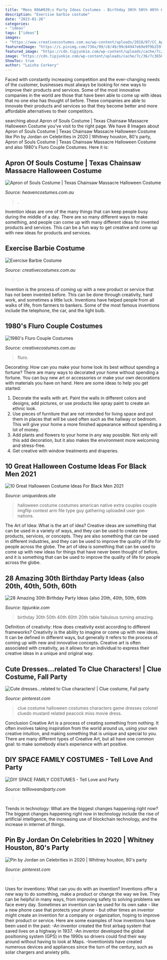 ```yaml
---
title: "Mens 80&#039;s Party Ideas Costumes - Birthday 30th 50th 40th 60th 20th Table Fabulous Turning Amazing"
description: "Exercise barbie costume"
date: "2023-01-26"
categories:
- "ideas"
tags: ["ideas"]
images:
- "https://www.creativecostumes.com.au/wp-content/uploads/2018/07/CC_April_18_172-768x1024.jpg"
featuredImage: "https://i.pinimg.com/736x/99/c8/49/99c84947e69e9f9b259f4087c6ef0362--clue-costume-costume-ideas.jpg"
featured_image: "https://cdn.tipjunkie.com/wp-content/uploads/cache/7c/36/7c36568d326abd1670f793811aac8f41.jpg"
image: "https://cdn.tipjunkie.com/wp-content/uploads/cache/7c/36/7c36568d326abd1670f793811aac8f41.jpg"
ShowToc: true
author: "Laisha Corkery"
---
```



Faced with constantly increasing competition and the ever-changing needs of the customer, businesses must always be looking for new ways to improve their products and services. Some of the most innovative companies in the world are those that have been able to come up with ideas that no one else has thought of before. These companies are able to innovate their products and services so that they become better and more affordable alternatives to their competitors.

	

		
searching about Apron of Souls Costume | Texas Chainsaw Massacre Halloween Costume you've visit to the right page. We have 8 Images about Apron of Souls Costume | Texas Chainsaw Massacre Halloween Costume like Pin by Jordan on Celebrities in 2020 | Whitney houston, 80&#039;s party, Apron of Souls Costume | Texas Chainsaw Massacre Halloween Costume and also 1980&#039;s Fluro Couple Costumes. Here it is:
		
    
## Apron Of Souls Costume | Texas Chainsaw Massacre Halloween Costume

<img loading=lazy src="https://www.heavencostumes.com.au/media/catalog/product/cache/3ca7c4de79fd9294a778cbfdebc9dde4/r/u/rub-1075-licensed-texas-chainsaw-apron-of-souls-halloween-costume-accessory-close-up.jpg" onerror="this.onerror=null;this.src='https://tse4.mm.bing.net/th?id=OIP.V9Rf9GHU61X_viyiHaD0OwHaKC&amp;pid=15.1';" alt="Apron of Souls Costume | Texas Chainsaw Massacre Halloween Costume">

_Source: heavencostumes.com.au_

>. 

	

Invention ideas are one of the many things that can keep people busy during the middle of a day. There are so many different ways to make something, and people can come up with many different ideas for invented products and services. This can be a fun way to get creative and come up with new ideas for products and services.

    
## Exercise Barbie Costume

<img loading=lazy src="https://www.creativecostumes.com.au/wp-content/uploads/2018/07/CC_April_18_172-768x1024.jpg" onerror="this.onerror=null;this.src='https://tse4.mm.bing.net/th?id=OIP.yqjWStQrU9-DVww3BiHTuwHaJ4&amp;pid=15.1';" alt="Exercise Barbie Costume">

_Source: creativecostumes.com.au_

>. 

	

Invention is the process of coming up with a new product or service that has not been invented before. This can be done through creativity, hard work, and sometimes a little luck. Inventions have helped people from all walks of life, from farmers to bankers. Some of the most famous inventions include the telephone, the car, and the light bulb.

    
## 1980&#039;s Fluro Couple Costumes

<img loading=lazy src="https://www.creativecostumes.com.au/wp-content/uploads/2015/08/BCP_8651-768x1024.jpg" onerror="this.onerror=null;this.src='https://tse1.mm.bing.net/th?id=OIP.Xm7sluwPhxZJKQXyJpNCwwHaJ4&amp;pid=15.1';" alt="1980&#039;s Fluro Couple Costumes">

_Source: creativecostumes.com.au_

>fluro. 

	

Decorating: How can you make your home look its best without spending a fortune?
There are many ways to decorated your home without spending a fortune. You can buy new art or accessories or make your own decorations with materials you have on hand. Here are some ideas to help you get started: 
1. Decorate the walls with art. Paint the walls in different colors and designs, add pictures, or use products like spray paint to create an ethnic look. 
2. Use pieces of furniture that are not intended for living space and put them in places that will be used often such as the hallway or bedroom. This will give your home a more finished appearance without spending a lot of money. 
3. Add plants and flowers to your home in any way possible. Not only will this add decoration, but it also makes the environment more welcoming and stress-free. 
4. Get creative with window treatments and draperies.

    
## 10 Great Halloween Costume Ideas For Black Men 2021

<img loading=lazy src="https://www.uniqueideas.site/wp-content/uploads/8-best-halloween-costume-ideas-images-on-pinterest-couple.jpg" onerror="this.onerror=null;this.src='https://tse2.mm.bing.net/th?id=OIP.WE1K9iHWeiBHcidz_rryKAHaMm&amp;pid=15.1';" alt="10 Great Halloween Costume Ideas For Black Men 2021">

_Source: uniqueideas.site_

>halloween costume costumes american native extra couples couple imgflip contest arm file type guy gathering uploaded user gon nations. 

	

The Art of Idea: What is the art of idea?
Creative ideas are something that can be used in a variety of ways, and they can be used to create new products, services, or concepts. They are also something that can be used in different industries, and they can be used to improve the quality of life for people across the globe. The art of idea is something that can be used to come up with new ideas for things that have never been thought of before, and it is something that can be used to improve the quality of life for people across the globe.

    
## 28 Amazing 30th Birthday Party Ideas {also 20th, 40th, 50th, 60th

<img loading=lazy src="https://cdn.tipjunkie.com/wp-content/uploads/cache/7c/36/7c36568d326abd1670f793811aac8f41.jpg" onerror="this.onerror=null;this.src='https://tse2.mm.bing.net/th?id=OIP.ZtxZvpdWYTb6Xjh8j7_KkQHaJ3&amp;pid=15.1';" alt="28 Amazing 30th Birthday Party Ideas {also 20th, 40th, 50th, 60th">

_Source: tipjunkie.com_

>birthday 30th 50th 40th 60th 20th table fabulous turning amazing. 

	

Definition of creativity: How does creativity exist according to different frameworks?
Creativity is the ability to imagine or come up with new ideas. It can be defined in different ways, but generally it refers to the process of coming up with new and innovative concepts. Creative art is often associated with creativity, as it allows for an individual to express their creative ideas in a unique and original way.

    
## Cute Dresses...related To Clue Characters! | Clue Costume, Fall Party

<img loading=lazy src="https://i.pinimg.com/736x/99/c8/49/99c84947e69e9f9b259f4087c6ef0362--clue-costume-costume-ideas.jpg" onerror="this.onerror=null;this.src='https://tse2.mm.bing.net/th?id=OIP.0gJ3z0Yexn5m6PqFvFMM_wHaFa&amp;pid=15.1';" alt="Cute dresses...related to Clue characters! | Clue costume, Fall party">

_Source: pinterest.com_

>clue costume halloween costumes characters game dresses colonel cluedo mustard related peacock miss movie dress. 

	

Conclusion
Creative Art is a process of creating something from nothing. It often involves taking inspiration from the world around us, using your own creative intuition, and making something that is unique and special to you. There are many different types of Creative Art, but all have one common goal: to make somebody else’s experience with art positive.

    
## DIY SPACE FAMILY COSTUMES - Tell Love And Party

<img loading=lazy src="https://tellloveandparty.com/wp-content/uploads/2015/10/Family-futuristic-costume-Tell-love-and-Party.jpg" onerror="this.onerror=null;this.src='https://tse2.mm.bing.net/th?id=OIP.xJ-hfe25Dz0voMJ-kbmWhQHaLH&amp;pid=15.1';" alt="DIY SPACE FAMILY COSTUMES - Tell Love and Party">

_Source: tellloveandparty.com_

>. 

	

Trends in technology: What are the biggest changes happening right now?
The biggest changes happening right now in technology include the rise of artificial intelligence, the increasing use of blockchain technology, and the increase in internet of things.

    
## Pin By Jordan On Celebrities In 2020 | Whitney Houston, 80&#039;s Party

<img loading=lazy src="https://i.pinimg.com/736x/84/52/32/845232f48ad4a67980d8e1dddf103754.jpg" onerror="this.onerror=null;this.src='https://tse4.mm.bing.net/th?id=OIP.-8nZJ_4CkQnlnMQpSTqLlgHaKZ&amp;pid=15.1';" alt="Pin by Jordan on Celebrities in 2020 | Whitney houston, 80&#039;s party">

_Source: pinterest.com_

>. 

	

Uses for inventions: What can you do with an invention?
Inventions offer a new way to do something, make a product or change the way we live. They can be helpful in many ways, from improving safety to solving problems we face every day. Sometimes an invention can be used for its own sake - like a new phone case that protects your phone - but other times an inventor might create an invention for a company or organization, hoping to improve their product or service. Here are some examples of how inventions have been used in the past: 
-An inventor created the first airbag system that saved lives on a highway in 1937.
-An inventor developed the global positioning system (GPS) in the 1990s so drivers could find their way around without having to look at Maps.
-Inventionists have created numerous devices and appliances since the turn of the century, such as solar chargers and anxiety pills.

